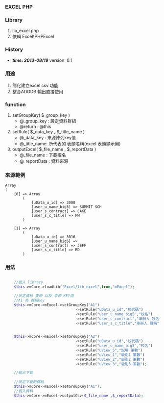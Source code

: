 ### EXCEL PHP 

### Library
1. lib_excel.php
2. 依賴 Excel\PHPExcel

### History
* ***time: 2013-08/19*** version: 0.1

### 用途
1. 簡化建立excel csv 功能
2. 整合ADODB 輸出直接使用

### function

1. setGroupKey( $_group_key )
	-  @_group_key : 設定資料群組
	-  @return : @this
2. setRule( $_data_key , $_title_name )
	- @_data_key : 來源陣列key值
	- @_title_name: 所代表的 表頭名稱(excel 表頭顯示用)
3. outputExcel( $_file_name , $_reportData )
	- @_file_name : 下載檔名
	- @_reportData : 資料來源

### 來源範例
	Array
	(
	    [0] => Array
	        (
	            [uData_u_id] => 3008
	            [user_u_name_big5] => SUMMIT SCH
	            [user_s_contract] => CAKE
	            [user_s_c_title] => PM
	        )
	
	    [1] => Array
	        (
	            [uData_u_id] => 3016
	            [user_u_name_big5] => 
	            [user_s_contract] => JEFF
	            [user_s_c_title] => RD 
	        )




### 用法

``` php Code

	//載入 library 
	$this->mCore->loadLib("Excel/lib_excel",true,"mExcel");
	
	//設定資料 表頭 以及 來源 KEY值
	//A1 為 群組key
	$this->mCore->mExcel->setGroupKey("A1")
								->setRule("uData_u_id","校代碼")
								->setRule("user_u_name_big5","校名")
								->setRule("user_s_contract","承辦人 姓名")
								->setRule("user_s_c_title","承辦人 職稱");
	

	$this->mCore->mExcel->setGroupKey("A2")
								->setRule("uData_u_id","校代碼")
								->setRule("user_u_name_big5","校名")
								->setRule("uView_5","試場 筆數")
								->setRule("uView_1","級別1 筆數")
								->setRule("uView_2","級別2 筆數")
								->setRule("uView_3","級別3 筆數");

	//輸出下載 
	
	//設定下載的群組
	$this->mCore->mExcel->setGroupKey("A1");
	//載入資料
	$this->mCore->mExcel->outputCsv($_file_name ,$_reportData);


```
